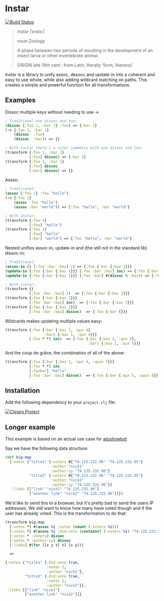 # Instar

[![Build Status](https://travis-ci.org/boxed/instar.svg?branch=master)](https://travis-ci.org/boxed/instar)

> Instar |ˈɪnstɑː|
>
> noun Zoology
>
> A phase between two periods of moulting in the development of an insect larva or other invertebrate animal.
>
> ORIGIN late 19th cent.: from Latin, literally ‘form, likeness’.

Instar is a library to unify assoc, desocc and update-in into a coherent and easy to use whole, while also adding wildcard matching on paths. This creates a simple and powerful function for all transformations.

## Examples

Dissoc multiple keys without needing to use ->

```clojure
; Traditional one dissoc and two:
(dissoc {:foo 1, :bar 1} :foo) => {:bar 1}
(-> {:foo 1, :bar 1}
    (dissoc  :foo)
    (dissoc  :bar)) => {}

; With instar there's a nicer symmetry with one dissoc and two:
(transform {:foo 1, :bar 1}
           [:foo] dissoc) => {:bar 1}
(transform {:foo 1, :bar 1}
           [:foo] dissoc
           [:bar] dissoc) => {}
```

Assoc:

```clojure
; Traditional:
(assoc {:foo 1} :foo "hello")
(-> {:foo 1}
    (assoc :foo "hello")
    (assoc :bar "world")) => {:foo "hello", :bar "world"}

; With instar:
(transform {:foo 1}
           [:foo] "hello")
(transform {:foo 1}
           [:foo] "hello"
           [:bar] "world") => {:foo "hello", :bar "world"}
```

Nested unifies assoc-in, update-in and (the still not in the standard lib) dissoc-in:

```clojure
; Traditional:
(assoc-in {} [:foo :bar :baz] 1) => {:foo {:bar {:baz 1}}}
(update-in {:foo {:bar {:baz 1}}} [:foo :bar :baz] inc) => {:foo {:bar {:baz 2}}}
(update-in {:foo {:bar {:baz 1}}} [:foo :bar] #(dissoc % :baz)) => {:foo {:bar {}}}

; With instar:
(transform {}
           [:foo :bar :baz] 1)  => {:foo {:bar {:baz 1}}}
(transform {:foo {:bar {:baz 1}}}
           [:foo :bar :baz] inc)  => {:foo {:bar {:baz 2}}}
(transform {:foo {:bar {:baz 1}}}
           [:foo :bar :baz] dissoc)  => {:foo {:bar {}}}
```

Wildcards makes updating multiple values easy:

```clojure
(transform {:foo {:bar {:baz 1, :qux 4}
                  :bar2 {:baz 1, :qux 4}}}
           [:foo * *] inc)  => {:foo {:bar {:baz 2, :qux 5},
                                      :bar2 {:baz 2, :qux 5}}}
```

And the coup de grâce, the combination of all of the above:

```clojure
(transform {:foo {:bar {:baz 1, :qux 4, :quux 7}}}
           [:foo * *] inc
           [:foobar] "hello"
           [:foo :bar :baz] dissoc)  => {:foo {:bar {:qux 5, :quux 8}}, :foobar "hello"}
```

## Installation

Add the following dependency to your `project.clj` file:

[![Clojars Project](http://clojars.org/instar/latest-version.svg)](http://clojars.org/instar)

## Longer example

This example is based on an actual use case for [atpshowbot](https://github.com/boxed/atpshowbot)

Say we have the following data structure:

```clojure
(def big-map
  {:votes {"title1" {:voters #{"74.125.232.96" "74.125.232.95"}
                     :author "nick1"
                     :author-ip "74.125.232.96"}
           "title2" {:voters #{"74.125.232.96" "74.125.232.95"}
                     :author "nick2"
                     :author-ip "74.125.232.96"}}
   :links [["link" "nick1" "74.125.232.96"]
           ["another link" "nick2" "74.125.232.96"]]})

```

We'd like to send this to a browser, but it's pretty bad to send the users IP
addresses. We still want to know how many have voted though and if the user has already voted.
This is the transformation to do that:

```clojure
(transform big-map
  [:votes *] #(assoc %1 :votes (count (:voters %1)))
  [:votes *] #(assoc %1 :did-vote (contains? (:voters %1) "74.125.232.96"))
  [:votes * :voters] dissoc
  [:votes * :author-ip] dissoc
  [:links] #(for [[x y z] %] [x y]))

  =>

{:votes {"title1" {:did-vote true,
                   :votes 2,
                   :author "nick1"},
         "title2" {:did-vote true,
                   :votes 2,
                   :author "nick2"}},
 :links [["link" "nick1"]
         ["another link" "nick2"]]}
```
